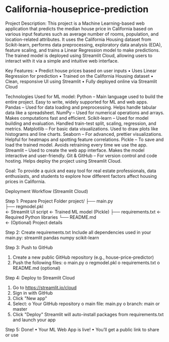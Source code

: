 # California-houseprice-prediction

Project Description: 
This project is a Machine Learning-based web application that predicts the median house price in California based on various input features such as average number of rooms, population, and location-related attributes. 
It uses the California Housing dataset from Scikit-learn, performs data preprocessing, exploratory data analysis (EDA), feature scaling, and trains a Linear Regression model to make predictions. The trained model is deployed using Streamlit Cloud, allowing users to interact with it via a simple and intuitive web interface. 

Key Features: 
• Predict house prices based on user inputs 
• Uses Linear Regression for prediction 
• Trained on the California Housing dataset 
• Clean, responsive UI using Streamlit 
• Fully deployed online via Streamlit Cloud 

Technologies Used for ML model: 
Python – Main language used to build the entire project. 
Easy to write, widely supported for ML and web apps. 
Pandas – Used for data loading and preprocessing. 
Helps handle tabular data like a spreadsheet. 
NumPy – Used for numerical operations and arrays. 
Makes computations fast and efficient. 
Scikit-learn – Used for model building and evaluation. 
Handled train-test split, scaling, regression, and metrics. 
Matplotlib – For basic data visualizations. 
Used to draw plots like histograms and line charts. 
Seaborn – For advanced, prettier visualizations. 
Helpful for heatmaps and spotting feature correlations. 
Pickle – To save and load the trained model. 
Avoids retraining every time we use the app. 
Streamlit – Used to create the web app interface. 
Makes the model interactive and user-friendly. 
Git & GitHub – For version control and code hosting. 
Helps deploy the project using Streamlit Cloud. 

Goal: 
To provide a quick and easy tool for real estate professionals, data enthusiasts, 
and students to explore how different factors affect housing prices in California. 

Deployment Workflow (Streamlit Cloud) 

Step 1: Prepare Project Folder 
project/ 
├── main.py              
├── regmodel.pkl         
← Streamlit UI script 
← Trained ML model (Pickle) 
├── requirements.txt     ← Required Python libraries 
└── README.md            
← (Optional) Project details 

Step 2: Create requirements.txt 
Include all dependencies used in your main.py: 
streamlit 
pandas 
numpy 
scikit-learn 

Step 3: Push to GitHub 
1. Create a new public GitHub repository (e.g., house-price-predictor) 
2. Push the following files: 
o main.py 
o regmodel.pkl 
o requirements.txt 
o README.md (optional)

Step 4: Deploy to Streamlit Cloud 
1. Go to https://streamlit.io/cloud 
2. Sign in with GitHub 
3. Click "New app" 
4. Select: 
o Your GitHub repository 
o main file: main.py 
o branch: main or master 
5. Click "Deploy" 
Streamlit will auto-install packages from requirements.txt and launch your app

Step 5: Done! 
• Your ML Web App is live! 
• You’ll get a public link to share or use
